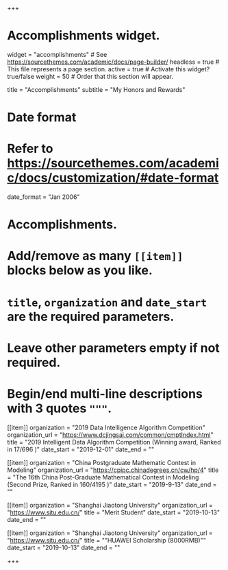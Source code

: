 +++
# Accomplishments widget.
widget = "accomplishments"  # See https://sourcethemes.com/academic/docs/page-builder/
headless = true  # This file represents a page section.
active = true  # Activate this widget? true/false
weight = 50  # Order that this section will appear.

title = "Accomplish&shy;ments"
subtitle = "My Honors and Rewards"

# Date format
#   Refer to https://sourcethemes.com/academic/docs/customization/#date-format
date_format = "Jan 2006"

# Accomplishments.
#   Add/remove as many `[[item]]` blocks below as you like.
#   `title`, `organization` and `date_start` are the required parameters.
#   Leave other parameters empty if not required.
#   Begin/end multi-line descriptions with 3 quotes `"""`.

[[item]]
  organization = "2019 Data Intelligence Algorithm Competition"
  organization_url = "https://www.dcjingsai.com/common/cmptIndex.html"
  title = "2019 Intelligent Data Algorithm Competition (Winning award, Ranked in 17/696 )"
  date_start = "2019-12-01"
  date_end = ""
  
[[item]]
  organization = "China Postgraduate Mathematic Contest in Modeling"
  organization_url = "https://cpipc.chinadegrees.cn/cw/hp/4"
  title = "The 16th China Post-Graduate Mathematical Contest in Modeling (Second Prize, Ranked in 160/4195 )"
  date_start = "2019-9-13"
  date_end = ""

[[item]]
  organization = "Shanghai Jiaotong University"
  organization_url = "https://www.sjtu.edu.cn/"
  title = "Merit Student"
  date_start = "2019-10-13"
  date_end = ""
  
 [[item]]
  organization = "Shanghai Jiaotong University"
  organization_url = "https://www.sjtu.edu.cn/"
  title = ""HUAWEI Scholarship (8000RMB)""
  date_start = "2019-10-13"
  date_end = ""


+++
